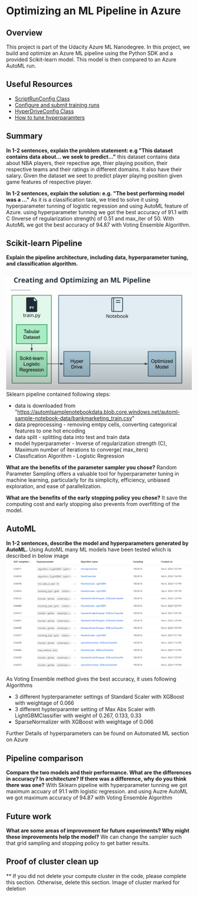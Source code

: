 # Optimizing an ML Pipeline in Azure

## Overview
This project is part of the Udacity Azure ML Nanodegree.
In this project, we build and optimize an Azure ML pipeline using the Python SDK and a provided Scikit-learn model.
This model is then compared to an Azure AutoML run.

## Useful Resources
- [ScriptRunConfig Class](https://docs.microsoft.com/en-us/python/api/azureml-core/azureml.core.scriptrunconfig?view=azure-ml-py)
- [Configure and submit training runs](https://docs.microsoft.com/en-us/azure/machine-learning/how-to-set-up-training-targets)
- [HyperDriveConfig Class](https://docs.microsoft.com/en-us/python/api/azureml-train-core/azureml.train.hyperdrive.hyperdriveconfig?view=azure-ml-py)
- [How to tune hyperparamters](https://docs.microsoft.com/en-us/azure/machine-learning/how-to-tune-hyperparameters)


## Summary
**In 1-2 sentences, explain the problem statement: e.g "This dataset contains data about... we seek to predict..."**
this dataset contains data about NBA players, their repective age, thier playing position, their respective teams and their ratings in different domains. It also have their salary. Given the dataset we seet to predict player playing position given game features of respective player.

**In 1-2 sentences, explain the solution: e.g. "The best performing model was a ..."**
As it is a classification task, we tried to solve it using hyperparameter tunning of logistic regression and using AutoML feature of Azure. using hyperparameter tunning we got the best accuracy of 91.1 with C (Inverse of regularization strength) of 0.51 and max_iter of 50. With AutoML we got the best accuracy of 94.87 with Voting Ensemble Algorithm.

## Scikit-learn Pipeline
**Explain the pipeline architecture, including data, hyperparameter tuning, and classification algorithm.**

![alt text](https://github.com/Keshav-agrawal2829/Udacity-azureML/blob/main/pipeline.png)
Sklearn pipeline contained following steps:
- data is downloaded from "https://automlsamplenotebookdata.blob.core.windows.net/automl-sample-notebook-data/bankmarketing_train.csv" 
- data preprocessing - removing emtpy cells, converting categorical features to one hot encoding
- data split - splitting data into test and train data
- model hyperparameter - Inverse of regularization strength (C), Maximum number of iterations to converge( max_iters) 
- Classfication Algorithm - Logistic Regression


**What are the benefits of the parameter sampler you chose?**
Random Parameter Sampling offers a valuable tool for hyperparameter tuning in machine learning, particularly for its simplicity, efficiency, unbiased exploration, and ease of parallelization.

**What are the benefits of the early stopping policy you chose?**
It save the computing cost and early stopping also prevents from overfitting of the model.
## AutoML
**In 1-2 sentences, describe the model and hyperparameters generated by AutoML.**
Using AutoML many ML models have been tested which is described in below image
![alt text](https://github.com/Keshav-agrawal2829/udacity-azureML/blob/main/AutoML_models_hyperparameters.PNG)

As Voting Ensemble method gives the best accuracy, it uses following Algorithms 
- 3 different hypterparameter settings of Standard Scaler with XGBoost with weightage of 0.066  
- 3 different hypterparamter setting of Max Abs Scaler with LightGBMClassifier with weight of 0.267, 0.133, 0.33
- SparseNormalizer with XGBoost with weightage of 0.066

Further Details of hyperparameters can be found on Automated ML section on Azure


## Pipeline comparison
**Compare the two models and their performance. What are the differences in accuracy? In architecture? If there was a difference, why do you think there was one?**
With Sklearn pipeline with hyperparameter tunning we got maximum accuary of 91.1 with logistic regression. and using Auzre AutoML we got maximum accuracy of 94.87 with Voting Ensemble Algorithm
## Future work
**What are some areas of improvement for future experiments? Why might these improvements help the model?**
We can change the sampler such that grid sampling and stopping policy to get batter results.

## Proof of cluster clean up
** If you did not delete your compute cluster in the code, please complete this section. Otherwise, delete this section. Image of cluster marked for deletion
